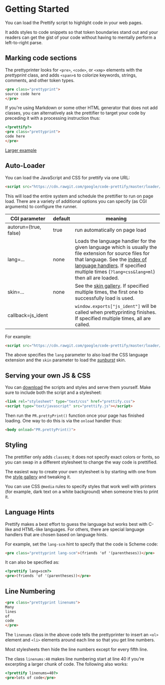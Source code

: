 # Getting Started

You can load the Prettify script to highlight code in your web pages.

It adds styles to code snippets so that token boundaries stand out and your
readers can get the gist of your code without having to mentally perform a
left-to-right parse.

## Marking code sections

The prettyprinter looks for `<pre>`, `<code>`, or `<xmp>` elements with the
*prettyprint* class, and adds `<span>`s to colorize keywords, strings,
comments, and other token types.

```HTML
<pre class="prettyprint">
source code here
</pre>
```

If you're using Markdown or some other HTML generator that does not add
classes, you can alternatively ask the prettifier to target your code by
preceding it with a processing instruction thus:

```HTML
<?prettify?>
<pre class="prettyprint">
code here
</pre>
```

[Larger example](https://rawgit.com/google/code-prettify/master/examples/quine.html)

## Auto-Loader

You can load the JavaScript and CSS for prettify via one URL:

```HTML
<script src="https://cdn.rawgit.com/google/code-prettify/master/loader/run_prettify.js"></script>
```

This will load the entire system and schedule the prettifier to run on page
load.  There are a variety of additional options you can specify (as CGI
arguments) to configure the runner.

| CGI parameter         | default | meaning                        |
| --------------------- | ------- | ------------------------------ |
| autorun=(true, false) | true    | run automatically on page load |
| lang=...              | none    | Loads the language handler for the given language which is usually the file extension for source files for that language.  See the [index of language handlers](../src).  If specified multiple times (`?lang=css&lang=ml`) then all are loaded. |
| skin=...              | none    | See the [skin gallery](https://cdn.rawgit.com/google/code-prettify/master/styles/index.html).  If specified multiple times, the first one to successfully load is used. |
| callback=js_ident     |         | `window.exports["js_ident"]` will be called when prettyprinting finishes.  If specified multiple times, all are called. |

For example:

```HTML
<script src="https://cdn.rawgit.com/google/code-prettify/master/loader/run_prettify.js?lang=css&amp;skin=sunburst"></script>
```

The above specifies the `lang` parameter to also load the CSS language
extension and the `skin` parameter to load the
[*sunburst*](https://cdn.rawgit.com/google/code-prettify/master/styles/index.html#sunburst)
skin.

## Serving your own JS & CSS

You can
[download](https://raw.githubusercontent.com/google/code-prettify/master/distrib/prettify-small.zip)
the scripts and styles and serve them yourself.  Make sure to include both the
script and a stylesheet:

```HTML
<link rel="stylesheet" type="text/css" href="prettify.css">
<script type="text/javascript" src="prettify.js"></script>
```

Then run the `PR.prettyPrint()` function once your page has finished loading.
One way to do this is via the `onload` handler thus:

```HTML
<body onload="PR.prettyPrint()">
```

## Styling

The prettifier only adds `class`es; it does not specify exact colors or fonts,
so you can swap in a different stylesheet to change the way code is
prettified.

The easiest way to create your own stylesheet is by starting with one from the
[style gallery](https://cdn.rawgit.com/google/code-prettify/master/styles/index.html)
and tweaking it.

You can use CSS `@media` rules to specify styles that work well with printers
(for example, dark text on a white background) when someone tries to print it.

## Language Hints

Prettify makes a best effort to guess the language but works best with C-like
and HTML-like languages.  For others, there are special language handlers that
are chosen based on language hints.

For example, set the `lang-scm` hint to specify that the code is Scheme code:

```HTML
<pre class="prettyprint lang-scm">(friends 'of '(parentheses))</pre>
```

It can also be specified as:

```HTML
<?prettify lang=scm?>
<pre>(friends 'of '(parentheses))</pre>
```

## Line Numbering

```HTML
<pre class="prettyprint linenums">
Many
lines
of
code
</pre>
```

The `linenums` class in the above code tells the prettyprinter to insert an
`<ol>` element and `<li>` elements around each line so that you get line
numbers.

Most stylesheets then hide the line numbers except for every fifth line.

The class `linenums:40` makes line numbering start at line 40 if you're
excerpting a larger chunk of code.  The following also works:

```HTML
<?prettify linenums=40?>
<pre>lots of code</pre>
```
